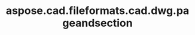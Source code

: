 ﻿---
title: aspose.cad.fileformats.cad.dwg.pageandsection
second_title: Aspose.CAD for Python via .NET API References
description: 
type: docs
weight: 10
url: /aspose.cad.fileformats.cad.dwg.pageandsection/
is_root: false
---



